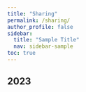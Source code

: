 ```yaml
---
title: "Sharing"
permalink: /sharing/
author_profile: false
sidebar:
  title: "Sample Title"
  nav: sidebar-sample
toc: true
---
```


## 2023